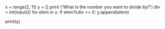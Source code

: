 x = range(2, 11)
y = []
print ('What is the number you want to divide by?')
div = int(input())
for elem in x: 
  if elem%div == 0:
    y.append(elem)
    
print(y)
